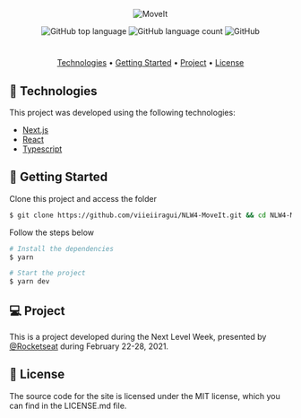 <p align="center">
  <img src="https://user-images.githubusercontent.com/51030560/108794224-24d43b00-7564-11eb-805a-4fb4dd34b9be.png" alt="MoveIt" />
</p>
<p align="center">
  <img alt="GitHub top language" src="https://img.shields.io/github/languages/top/viieiiragui/NLW4-MoveIt">
  <img alt="GitHub language count" src="https://img.shields.io/github/languages/count/viieiiragui/NLW4-MoveIt">
  <img alt="GitHub" src="https://img.shields.io/github/license/viieiiragui/NLW4-MoveIt?color=brightgreen">
</p>

#

<p align="center">
  <a href="#technologies">Technologies</a> •
  <a href="#getting-started">Getting Started</a> • 
  <a href="#project">Project</a> • 
  <a href="#license">License</a>
</p>

## 🧪 Technologies

This project was developed using the following technologies:
* [Next.js](https://nextjs.org/)
* [React](https://reactjs.org)
* [Typescript](https://www.typescriptlang.org/)

## 🚀 Getting Started

Clone this project and access the folder

```bash
$ git clone https://github.com/viieiiragui/NLW4-MoveIt.git && cd NLW4-MoveIt
```

Follow the steps below

```bash
# Install the dependencies
$ yarn

# Start the project
$ yarn dev
```

## 💻 Project

This is a project developed during the Next Level Week, presented by [@Rocketseat](https://github.com/Rocketseat) during February 22-28, 2021.

## 📝 License

The source code for the site is licensed under the MIT license, which you can find in the LICENSE.md file.